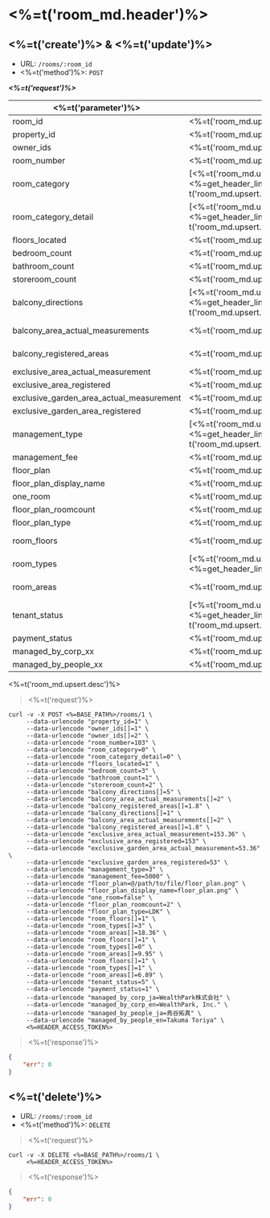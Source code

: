 # <%=t('room_md.header')%>

## <%=t('create')%> & <%=t('update')%>

- URL: `/rooms/:room_id`
- <%=t('method')%>: `POST`

***<%=t('request')%>***

| <%=t('parameter')%> | <%=t('name')%> | <%=t('remarks')%> | <%=t('required')%> | <%=t('data_form')%> |
|---------------------|----------------|-------------------|--------------------|---------------------|
| room_id | <%=t('room_md.upsert.fields.room_id')%> | | YES | integer |
| property_id | <%=t('room_md.upsert.fields.property_id')%> | <%=t('one_n_relationship')%> | YES | integer |
| owner_ids | <%=t('room_md.upsert.fields.owner_id')%> | <%=t('one_n_relationship')%> | YES | integers |
| room_number | <%=t('room_md.upsert.fields.room_number')%> | | NO | string |
| room_category | [<%=t('room_md.upsert.fields.room_category')%>](#<%=get_header_link(t('references'), t('room_md.upsert.fields.room_category'))%>) | | NO | integer |
| room_category_detail | [<%=t('room_md.upsert.fields.room_category_detail')%>](#<%=get_header_link(t('references'), t('room_md.upsert.fields.room_category_detail'))%>) | | NO | integer |
| floors_located | <%=t('room_md.upsert.fields.floors_located')%> | | NO | integer |
| bedroom_count | <%=t('room_md.upsert.fields.bedroom_count')%> | <%=t('room_md.upsert.fields.bedroom_count_desc')%> | NO | integer |
| bathroom_count | <%=t('room_md.upsert.fields.bathroom_count')%> | <%=t('room_md.upsert.fields.bathroom_count_desc')%> | NO | integer |
| storeroom_count | <%=t('room_md.upsert.fields.storeroom_count')%> | | NO | integer |
| balcony_directions | [<%=t('room_md.upsert.fields.balcony_direction')%>](#<%=get_header_link(t('references'), t('room_md.upsert.fields.balcony_direction'))%>) | <%=t('max_quantity_to_x_items', quantity: 8)%> | NO | integer[] |
| balcony_area_actual_measurements | <%=t('room_md.upsert.fields.balcony_area_actual_measurement')%> | <%=t('max_quantity_to_x_items', quantity: 8)%><br><%=t('unit_m2')%> | NO | double[] |
| balcony_registered_areas | <%=t('room_md.upsert.fields.balcony_registered_area')%> | <%=t('max_quantity_to_x_items', quantity: 8)%><br><%=t('unit_m2')%> | NO | double[] |
| exclusive_area_actual_measurement | <%=t('room_md.upsert.fields.exclusive_area_actual_measurement')%> | <%=t('unit_m2')%> | NO | double |
| exclusive_area_registered | <%=t('room_md.upsert.fields.exclusive_area_registered')%> | <%=t('unit_m2')%> | NO | double |
| exclusive_garden_area_actual_measurement | <%=t('room_md.upsert.fields.exclusive_garden_area_actual_measurement')%> | <%=t('unit_m2')%> | NO | double |
| exclusive_garden_area_registered | <%=t('room_md.upsert.fields.exclusive_garden_area_registered')%> | <%=t('unit_m2')%> | NO | double |
| management_type | [<%=t('room_md.upsert.fields.management_type')%>](#<%=get_header_link(t('references'), t('room_md.upsert.fields.management_type'))%>) | | NO | integer |
| management_fee | <%=t('room_md.upsert.fields.management_fee')%> | <%=t('unit_yen_month')%> | NO | double |
| floor_plan | <%=t('room_md.upsert.fields.floor_plan')%> | | NO | file |
| floor_plan_display_name | <%=t('room_md.upsert.fields.floor_plan_display_name')%> | | NO | string |
| one_room | <%=t('room_md.upsert.fields.one_room')%> | <%=t('room_md.upsert.fields.one_room_desc')%> | NO | bool |
| floor_plan_roomcount | <%=t('room_md.upsert.fields.floor_plan_roomcount')%> | 1 ~ 9 | NO | integer |
| floor_plan_type | <%=t('room_md.upsert.fields.floor_plan_type')%>| <%=t('room_md.upsert.fields.floor_plan_type_desc')%> | NO | integer |
| room_floors | <%=t('room_md.upsert.fields.room_floor')%> | 1 ~ 9<br><%=t('max_quantity_to_x_items', quantity: 9)%> | NO | integer[] |
| room_types | [<%=t('room_md.upsert.fields.room_type')%>](#<%=get_header_link(t('references'), t('room_md.upsert.fields.room_type'))%>) | <%=t('max_quantity_to_x_items', quantity: 9)%> | NO | integer[] |
| room_areas | <%=t('room_md.upsert.fields.room_area')%> | <%=t('unit_m2')%><br><%=t('max_quantity_to_x_items', quantity: 9)%> | NO | double[] |
| tenant_status | [<%=t('room_md.upsert.fields.tenant_status')%>](#<%=get_header_link(t('references'), t('room_md.upsert.fields.tenant_status'))%>) | | NO | integer |
| payment_status | <%=t('room_md.upsert.fields.payment_status')%> | <%=t('room_md.upsert.fields.payment_status_desc')%> | NO | integer |
| managed_by_corp_xx | <%=t('room_md.upsert.fields.managed_by_corp')%> | <%=t('multilingual_support')%> | NO | string |
| managed_by_people_xx | <%=t('room_md.upsert.fields.managed_by_people')%> | <%=t('multilingual_support')%> | NO | string |

<%=t('room_md.upsert.desc')%>

> <%=t('request')%>

```shell
curl -v -X POST <%=BASE_PATH%>/rooms/1 \
     --data-urlencode "property_id=1" \
     --data-urlencode "owner_ids[]=1" \
     --data-urlencode "owner_ids[]=2" \
     --data-urlencode "room_number=103" \
     --data-urlencode "room_category=0" \
     --data-urlencode "room_category_detail=0" \
     --data-urlencode "floors_located=1" \
     --data-urlencode "bedroom_count=3" \
     --data-urlencode "bathroom_count=1" \
     --data-urlencode "storeroom_count=2" \
     --data-urlencode "balcony_directions[]=5" \
     --data-urlencode "balcony_area_actual_measurements[]=2" \
     --data-urlencode "balcony_registered_areas[]=1.8" \
     --data-urlencode "balcony_directions[]=1" \
     --data-urlencode "balcony_area_actual_measurements[]=2" \
     --data-urlencode "balcony_registered_areas[]=1.8" \
     --data-urlencode "exclusive_area_actual_measurement=153.36" \
     --data-urlencode "exclusive_area_registered=153" \
     --data-urlencode "exclusive_garden_area_actual_measurement=53.36" \
     --data-urlencode "exclusive_garden_area_registered=53" \
     --data-urlencode "management_type=3" \
     --data-urlencode "management_fee=5000" \
     --data-urlencode "floor_plan=@/path/to/file/floor_plan.png" \
     --data-urlencode "floor_plan_display_name=floor_plan.png" \
     --data-urlencode "one_room=false" \
     --data-urlencode "floor_plan_roomcount=2" \
     --data-urlencode "floor_plan_type=LDK" \
     --data-urlencode "room_floors[]=1" \
     --data-urlencode "room_types[]=3" \
     --data-urlencode "room_areas[]=18.36" \
     --data-urlencode "room_floors[]=1" \
     --data-urlencode "room_types[]=0" \
     --data-urlencode "room_areas[]=9.95" \
     --data-urlencode "room_floors[]=1" \
     --data-urlencode "room_types[]=1" \
     --data-urlencode "room_areas[]=6.89" \
     --data-urlencode "tenant_status=5" \
     --data-urlencode "payment_status=1" \
     --data-urlencode "managed_by_corp_ja=WealthPark株式会社" \
     --data-urlencode "managed_by_corp_en=WealthPark, Inc." \
     --data-urlencode "managed_by_people_ja=鳥谷拓真" \
     --data-urlencode "managed_by_people_en=Takuma Toriya" \
     <%=HEADER_ACCESS_TOKEN%>
```

> <%=t('response')%>

```json
{
    "err": 0
}
```

## <%=t('delete')%>

- URL: `/rooms/:room_id`
- <%=t('method')%>: `DELETE`

> <%=t('request')%>

```shell
curl -v -X DELETE <%=BASE_PATH%>/rooms/1 \
     <%=HEADER_ACCESS_TOKEN%>
```

> <%=t('response')%>

```json
{
    "err": 0
}
